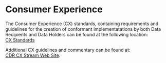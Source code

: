 # Consumer Experience

The Consumer Experience (CX) standards, containing requirements and guidelines for the creation of conformant implementatations by both Data Recipients and Data Holders can be found at the following location:<br/>
<a href='./pdfs/CX-Standards-v1.0.1.pdf'>CX Standards</a>

Additional CX guidelines and commentary can be found at:<br/>
[CDR CX Stream Web Site](https://consumerdatastandards.org.au/cx-standards/).
